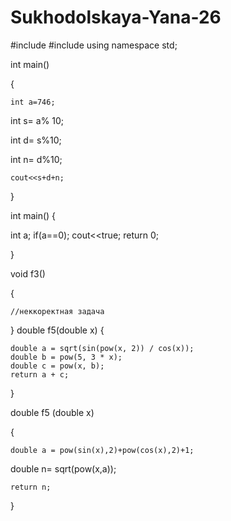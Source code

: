 

# Sukhodolskaya-Yana-26


#include <iostream>
#include <cmath>
using namespace std;

int main() 


{

	int a=746;
	
int s= a% 10;

int d= s%10;

int n= d%10;

	cout<<s+d+n;


}

int main() 
{ 

int a; 
if(a==0); 
cout<<true; 
return 0; 

}

void f3()

{

	//неккоректная задача
}
double f5(double x)
{

	double a = sqrt(sin(pow(x, 2)) / cos(x));
	double b = pow(5, 3 * x);
	double c = pow(x, b);
	return a + c;

}

double f5 (double x)

{

	double a = pow(sin(x),2)+pow(cos(x),2)+1;
	
  double n= sqrt(pow(x,a));
  
	return n;



}
